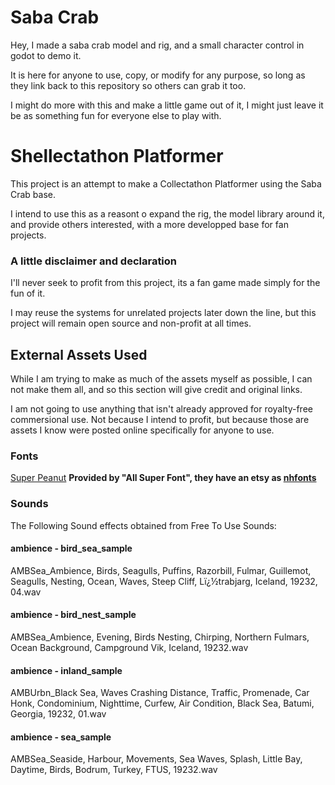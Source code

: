 # Saba Crab

Hey, I made a saba crab model and rig, and a small character control in godot to demo it.

It is here for anyone to use, copy, or modify for any purpose, so long as they link back to this repository so others can grab it too.

I might do more with this and make a little game out of it, I might just leave it be as something fun for everyone else to play with.

# Shellectathon Platformer

This project is an attempt to make a Collectathon Platformer using the Saba Crab base.

I intend to use this as a reasont o expand the rig, the model library around it, and provide others interested, with a more developped base for fan projects.

### A little disclaimer and declaration

I'll never seek to profit from this project, its a fan game made simply for the fun of it.

I may reuse the systems for unrelated projects later down the line, but this project will remain open source and non-profit at all times.

## External Assets Used

While I am trying to make as much of the assets myself as possible, I can not make them all, and so this section will give credit and original links.

I am not going to use anything that isn't already approved for royalty-free commersional use. Not because I intend to profit, but because those are assets I know were posted online specifically for anyone to use.

### Fonts

[Super Peanut](https://www.fontspace.com/super-peanut-font-f136882)
**Provided by "All Super Font", they have an etsy as [nhfonts](https://nhfonts.etsy.com/)**

### Sounds

The Following Sound effects obtained from Free To Use Sounds:

#### ambience - bird_sea_sample
AMBSea_Ambience, Birds, Seagulls, Puffins, Razorbill, Fulmar, Guillemot, Seagulls, Nesting, Ocean, Waves, Steep Cliff, Lï¿½trabjarg, Iceland, 19232, 04.wav
#### ambience - bird_nest_sample
AMBSea_Ambience, Evening, Birds Nesting, Chirping, Northern Fulmars, Ocean Background, Campground Vik, Iceland, 19232.wav
#### ambience - inland_sample
AMBUrbn_Black Sea, Waves Crashing Distance, Traffic, Promenade, Car Honk, Condominium, Nighttime, Curfew, Air Condition, Black Sea, Batumi, Georgia, 19232, 01.wav
#### ambience - sea_sample
AMBSea_Seaside, Harbour, Movements, Sea Waves, Splash, Little Bay, Daytime, Birds, Bodrum, Turkey, FTUS, 19232.wav
